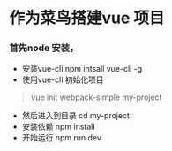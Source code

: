 # 作为菜鸟搭建vue 项目
### 首先node 安装，
* 安装vue-cli  npm intsall vue-cli -g
* 使用vue-cli 初始化项目  
> vue init webpack-simple  my-project
* 然后进入到目录 cd my-project
* 安装依赖  npm install
* 开始运行  npm run dev